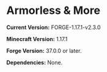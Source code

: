 # Armorless & More

**Current Version:** FORGE-1.17.1-v2.3.0

**Minecraft Version:** 1.17.1

**Forge Version:** 37.0.0 or later.

**Dependencies:** None.

